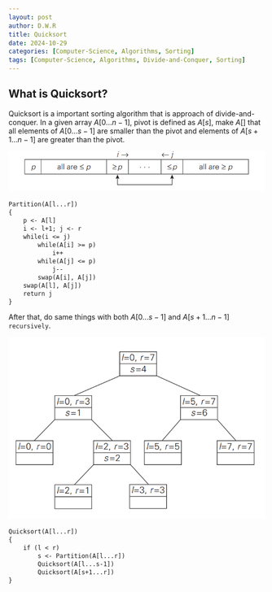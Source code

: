 ```yaml
---
layout: post
author: D.W.R
title: Quicksort
date: 2024-10-29
categories: [Computer-Science, Algorithms, Sorting]
tags: [Computer-Science, Algorithms, Divide-and-Conquer, Sorting]
---
```

## What is Quicksort?

 Quicksort is a important sorting algorithm that is approach of divide-and-conquer. In a given array $A[0...n-1]$, pivot is defined as $A[s]$, make $A[]$ that all elements of $A[0...s-1]$ are smaller than the pivot and elements of $A[s+1...n-1]$ are greater than the pivot.

![partition algortihm of each array(Source: Introduction-to-the-design-and-analysis-of-algorithms)](/pictures/quicksort-2.png)

```
Partition(A[l...r])
{
    p <- A[l]
    i <- l+1; j <- r
    while(i <= j)
        while(A[i] >= p)
            i++
        while(A[j] <= p)
            j--
        swap(A[i], A[j])
    swap(A[l], A[j])    
    return j
}
```

After that, do same things with both $A[0...s-1]$ and $A[s+1...n-1]$ `recursively`.

![split into two array after partition algorithm(Source: Introduction-to-the-design-and-analysis-of-algorithms)](/pictures/quicksort-1.png)

```
Quicksort(A[l...r])
{
    if (l < r)
        s <- Partition(A[l...r])
        Quicksort(A[l...s-1])
        Quicksort(A[s+1...r])
}
```
